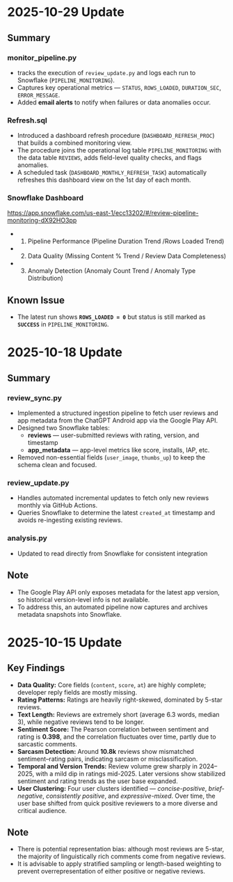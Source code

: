 # 2025-10-29 Update

## Summary

### monitor_pipeline.py  
- tracks the execution of `review_update.py` and logs each run to Snowflake (`PIPELINE_MONITORING`).  
- Captures key operational metrics — `STATUS`, `ROWS_LOADED`, `DURATION_SEC`, `ERROR_MESSAGE`.  
- Added **email alerts** to notify when failures or data anomalies occur.  

### Refresh.sql  
- Introduced a dashboard refresh procedure (`DASHBOARD_REFRESH_PROC`) that builds a combined monitoring view.  
- The procedure joins the operational log table `PIPELINE_MONITORING` with the data table `REVIEWS`, adds field-level quality checks, and flags anomalies. 
- A scheduled task (`DASHBOARD_MONTHLY_REFRESH_TASK`) automatically refreshes this dashboard view on the 1st day of each month.  

### Snowflake Dashboard  
https://app.snowflake.com/us-east-1/ecc13202/#/review-pipeline-monitoring-dX92HO3pp
- 1. Pipeline Performance (Pipeline Duration Trend /Rows Loaded Trend)
- 2. Data Quality (Missing Content % Trend / Review Data Completeness)
- 3. Anomaly Detection (Anomaly Count Trend / Anomaly Type Distribution)

## Known Issue  
- The latest run shows **`ROWS_LOADED = 0`** but status is still marked as **`SUCCESS`** in `PIPELINE_MONITORING`.  


# 2025-10-18 Update

## Summary

### review_sync.py
- Implemented a structured ingestion pipeline to fetch user reviews and app metadata from the ChatGPT Android app via the Google Play API.
- Designed two Snowflake tables:
  - **reviews** — user-submitted reviews with rating, version, and timestamp  
  - **app_metadata** — app-level metrics like score, installs, IAP, etc.
- Removed non-essential fields (`user_image`, `thumbs_up`) to keep the schema clean and focused.

### review_update.py

- Handles automated incremental updates to fetch only new reviews monthly via GitHub Actions.
- Queries Snowflake to determine the latest `created_at` timestamp and avoids re-ingesting existing reviews.
  
### analysis.py
- Updated to read directly from Snowflake for consistent integration

## Note
- The Google Play API only exposes metadata for the latest app version, so historical version-level info is not available. 
- To address this, an automated pipeline now captures and archives metadata snapshots into Snowflake.




# 2025-10-15 Update

## Key Findings
- **Data Quality:** Core fields (`content`, `score`, `at`) are highly complete; developer reply fields are mostly missing.  
- **Rating Patterns:** Ratings are heavily right-skewed, dominated by 5-star reviews.  
- **Text Length:** Reviews are extremely short (average 6.3 words, median 3), while negative reviews tend to be longer.  
- **Sentiment Score:** The Pearson correlation between sentiment and rating is **0.398**, and the correlation fluctuates over time, partly due to sarcastic comments.  
- **Sarcasm Detection:** Around **10.8k** reviews show mismatched sentiment–rating pairs, indicating sarcasm or misclassification.  
- **Temporal and Version Trends:** Review volume grew sharply in 2024–2025, with a mild dip in ratings mid-2025. Later versions show stabilized sentiment and rating trends as the user base expanded.  
- **User Clustering:** Four user clusters identified — *concise-positive*, *brief-negative*, *consistently positive*, and *expressive-mixed*. Over time, the user base shifted from quick positive reviewers to a more diverse and critical audience.  

## Note
- There is potential representation bias: although most reviews are 5-star, the majority of linguistically rich comments come from negative reviews.  
- It is advisable to apply stratified sampling or length-based weighting to prevent overrepresentation of either positive or negative reviews.

